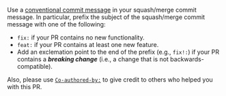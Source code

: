 Use a [conventional commit message](https://www.conventionalcommits.org/) in your squash/merge commit message.
In particular, prefix the subject of the squash/merge commit message with one of the following:

* `fix:` if your PR contains no new functionality.
* `feat:` if your PR contains at least one new feature.
* Add an exclemation point to the end of the prefix (e.g., `fix!:`) if your PR contains a ***breaking change***
  (i.e., a change that is not backwards-compatible).

Also, please use [`Co-authored-by:`](https://docs.github.com/en/pull-requests/committing-changes-to-your-project/creating-and-editing-commits/creating-a-commit-with-multiple-authors)
to give credit to others who helped you with this PR.
